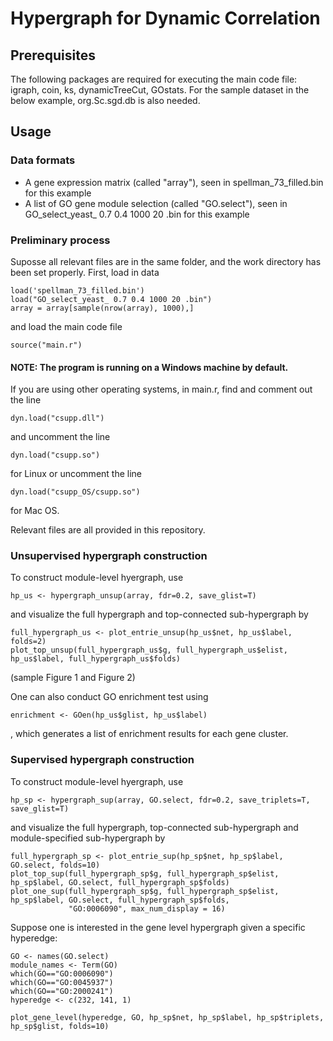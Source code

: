 # Hypergraph for Dynamic Correlation



## Prerequisites

The following packages are required for executing the main code file: igraph, coin, ks, dynamicTreeCut, GOstats. For the sample dataset in the below example, org.Sc.sgd.db is also needed.

## Usage

### Data formats

* A gene expression matrix (called "array"), seen in spellman_73_filled.bin for this example
* A list of GO gene module selection (called "GO.select"), seen in GO_select_yeast_ 0.7 0.4 1000 20 .bin for this example

### Preliminary process

Suposse all relevant files are in the same folder, and the work directory has been set properly. First, load in data
```
load('spellman_73_filled.bin')
load("GO_select_yeast_ 0.7 0.4 1000 20 .bin")
array = array[sample(nrow(array), 1000),]
```
and load the main code file
```
source("main.r")
```
#### NOTE: The program is running on a Windows machine by default. 
If you are using other operating systems, in main.r, find and comment out the line
```
dyn.load("csupp.dll") 
```
and uncomment the line 
```
dyn.load("csupp.so")
```
for Linux or uncomment the line
```
dyn.load("csupp_OS/csupp.so")
```
for Mac OS.

Relevant files are all provided in this repository.

### Unsupervised hypergraph construction

To construct module-level hyergraph, use
```
hp_us <- hypergraph_unsup(array, fdr=0.2, save_glist=T)
```
and visualize the full hypergraph and top-connected sub-hypergraph by
```
full_hypergraph_us <- plot_entrie_unsup(hp_us$net, hp_us$label, folds=2)
plot_top_unsup(full_hypergraph_us$g, full_hypergraph_us$elist, hp_us$label, full_hypergraph_us$folds)
```
(sample Figure 1 and Figure 2)

One can also conduct GO enrichment test using
```
enrichment <- GOen(hp_us$glist, hp_us$label)
```
, which generates a list of enrichment results for each gene cluster.

### Supervised hypergraph construction

To construct module-level hyergraph, use
```
hp_sp <- hypergraph_sup(array, GO.select, fdr=0.2, save_triplets=T, save_glist=T)
```
and visualize the full hypergraph, top-connected sub-hypergraph and module-specified sub-hypergraph by
```
full_hypergraph_sp <- plot_entrie_sup(hp_sp$net, hp_sp$label, GO.select, folds=10)
plot_top_sup(full_hypergraph_sp$g, full_hypergraph_sp$elist, hp_sp$label, GO.select, full_hypergraph_sp$folds)
plot_one_sup(full_hypergraph_sp$g, full_hypergraph_sp$elist, hp_sp$label, GO.select, full_hypergraph_sp$folds, 
             "GO:0006090", max_num_display = 16)
```

Suppose one is interested in the gene level hypergraph given a specific hyperedge:
```
GO <- names(GO.select)
module_names <- Term(GO)
which(GO=="GO:0006090")
which(GO=="GO:0045937")
which(GO=="GO:2000241")
hyperedge <- c(232, 141, 1)

plot_gene_level(hyperedge, GO, hp_sp$net, hp_sp$label, hp_sp$triplets, hp_sp$glist, folds=10)

```


